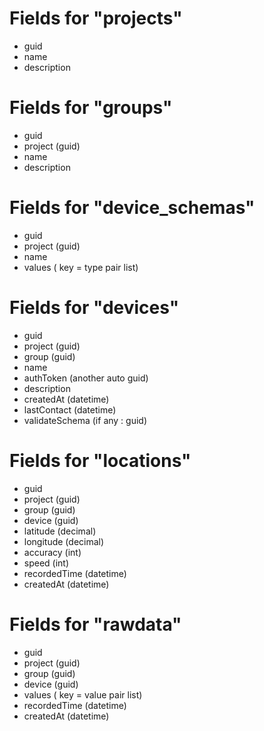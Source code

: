 
# Fields for "projects"

- guid
- name
- description

# Fields for "groups"

- guid
- project (guid)
- name
- description

# Fields for "device_schemas"

- guid
- project (guid)
- name
- values ( key = type pair list)

# Fields for "devices"

- guid
- project (guid)
- group (guid)
- name
- authToken (another auto guid) 
- description
- createdAt (datetime)
- lastContact (datetime)
- validateSchema (if any : guid)

# Fields for "locations"

- guid
- project (guid)
- group (guid)
- device (guid)
- latitude (decimal)
- longitude (decimal)
- accuracy (int)
- speed (int)
- recordedTime (datetime)
- createdAt (datetime)

# Fields for "rawdata"

- guid
- project (guid)
- group (guid)
- device (guid)
- values ( key = value pair list)
- recordedTime (datetime)
- createdAt (datetime)
